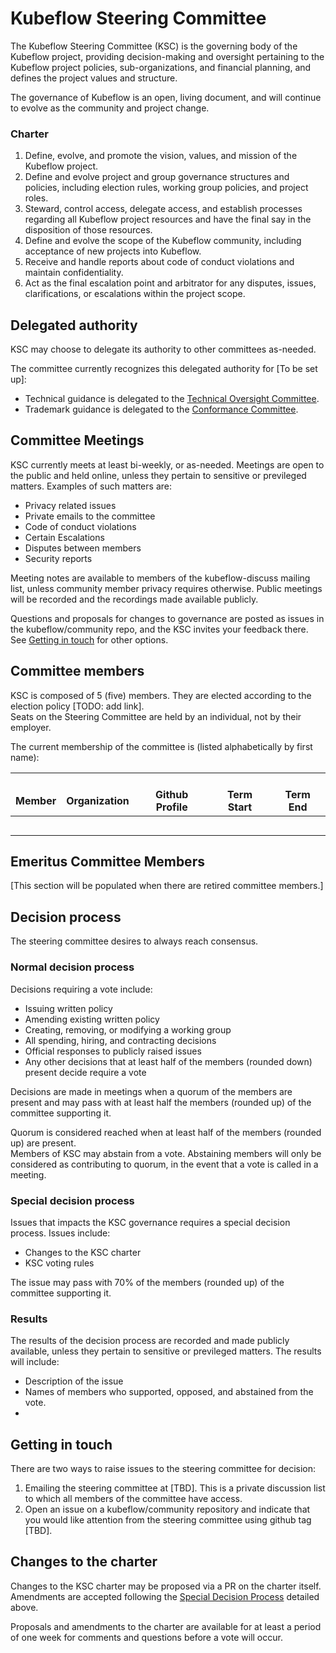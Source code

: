 # Kubeflow Steering Committee
The Kubeflow Steering Committee (KSC) is the governing body of the Kubeflow project, providing decision-making and oversight pertaining to the Kubeflow project policies, sub-organizations, and financial planning, and defines the project values and structure.

The governance of Kubeflow is an open, living document, and will continue to evolve as the community and project change.

### Charter

1. Define, evolve, and promote the vision, values, and mission of the Kubeflow project.
1. Define and evolve project and group governance structures and policies, including election rules, working group policies, and project roles.
1. Steward, control access, delegate access, and establish processes regarding all Kubeflow project resources and have the final say in the disposition of those resources.
1. Define and evolve the scope of the Kubeflow community, including acceptance of new projects into Kubeflow.
1. Receive and handle reports about code of conduct violations and maintain confidentiality.
1. Act as the final escalation point and arbitrator for any disputes, issues, clarifications, or escalations within the project scope.

## Delegated authority

KSC may choose to delegate its authority to other committees as-needed.

The committee currently recognizes this delegated authority for [To be set up]:

-  Technical guidance is delegated to the [Technical Oversight Committee](https://github.com/kubeflow/community/blob/master/proposals/TECH-OVERSIGHT-COMMITTEE.md).
-  Trademark guidance is delegated to the [Conformance Committee](https://github.com/kubeflow/community/blob/master/proposals/CONFORMANCE-COMMITTEE.md).

## Committee Meetings

KSC currently meets at least bi-weekly, or as-needed. Meetings are open to the public and held online, unless they pertain to sensitive or previleged matters. Examples of such matters are:
- Privacy related issues
- Private emails to the committee
- Code of conduct violations
- Certain Escalations
- Disputes between members
- Security reports

Meeting notes are available to members of the kubeflow-discuss mailing list, unless community member privacy requires otherwise. Public meetings will be recorded and the recordings made available publicly.

Questions and proposals for changes to governance are posted as issues in the kubeflow/community repo, and the KSC invites your feedback there. See [Getting in touch](#getting-in-touch) for other options.

## Committee members

KSC is composed of 5 (five) members. They are elected according to the election policy [TODO: add link].  
Seats on the Steering Committee are held by an individual, not by their employer.  

The current membership of the committee is (listed alphabetically by first name):

<table>
  <thead>
    <tr>
      <th><br>
Member</th>
      <th><br>
Organization</th>
      <th><br>
Github Profile</th>
      <th><br>
Term Start</th>
      <th><br>
Term End</th>
    </tr>
  </thead>
  <tbody>
    <tr>
      <td></td>
      <td></td>
      <td></td>
      <td></td>
      <td></td>
    </tr>
    <tr>
      <td></td>
      <td></td>
      <td></td>
      <td></td>
      <td></td>
    </tr>
    <tr>
      <td></td>
      <td></td>
      <td></td>
      <td></td>
      <td></td>
    </tr>
    <tr>
      <td></td>
      <td></td>
      <td></td>
      <td></td>
      <td></td>
    </tr>
    <tr>
      <td></td>
      <td></td>
      <td></td>
      <td></td>
      <td></td>
    </tr>
  </tbody>
</table>

## Emeritus Committee Members

[This section will be populated when there are retired committee members.]

## Decision process

The steering committee desires to always reach consensus.

### Normal decision process

Decisions requiring a vote include:
- Issuing written policy
- Amending existing written policy
- Creating, removing, or modifying a working group
- All spending, hiring, and contracting decisions
- Official responses to publicly raised issues
- Any other decisions that at least half of the members (rounded down) present decide require a vote

Decisions are made in meetings when a quorum of the members are present and may pass with at least half the members (rounded up) of the committee supporting it.

Quorum is considered reached when at least half of the members (rounded up) are present.  
Members of KSC may abstain from a vote. Abstaining members will only be considered as contributing to quorum, in the event that a vote is called in a meeting.

### Special decision process

Issues that impacts the KSC governance requires a special decision process. Issues include:
- Changes to the KSC charter
- KSC voting rules

The issue may pass with 70% of the members (rounded up) of the committee supporting it.

### Results

The results of the decision process are recorded and made publicly available, unless they pertain to sensitive or previleged matters. The results will include:
- Description of the issue
- Names of members who supported, opposed, and abstained from the vote.
-  

## Getting in touch

There are two ways to raise issues to the steering committee for decision:

1. Emailing the steering committee at [TBD]. This is a private discussion list to which all members of the committee have access.
1. Open an issue on a kubeflow/community repository and indicate that you would like attention from the steering committee using github tag [TBD].

## Changes to the charter

Changes to the KSC charter may be proposed via a PR on the charter itself. Amendments are accepted following the [Special Decision Process](#special-decision-process) detailed above.

Proposals and amendments to the charter are available for at least a period of one week for comments and questions before a vote will occur.